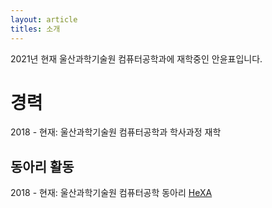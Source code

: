 ```yaml
---
layout: article
titles: 소개
---
```


2021년 현재 울산과학기술원 컴퓨터공학과에 재학중인 안윤표입니다.

# 경력

2018 - 현재: 울산과학기술원 컴퓨터공학과 학사과정 재학

## 동아리 활동

2018 - 현재: 울산과학기술원 컴퓨터공학 동아리 [HeXA](http://www.hexa.pro)